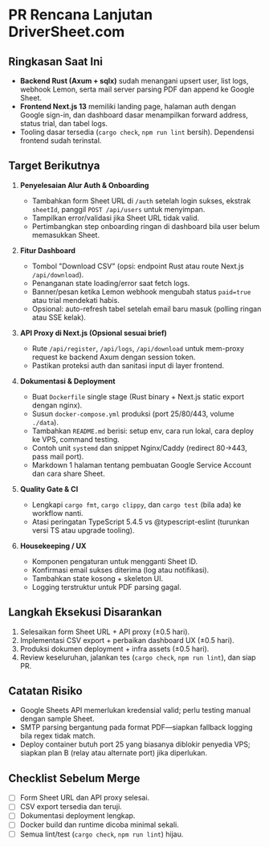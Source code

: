 # PR Rencana Lanjutan DriverSheet.com

## Ringkasan Saat Ini
- **Backend Rust (Axum + sqlx)** sudah menangani upsert user, list logs, webhook Lemon, serta mail server parsing PDF dan append ke Google Sheet.
- **Frontend Next.js 13** memiliki landing page, halaman auth dengan Google sign-in, dan dashboard dasar menampilkan forward address, status trial, dan tabel logs.
- Tooling dasar tersedia (`cargo check`, `npm run lint` bersih). Dependensi frontend sudah terinstal.

## Target Berikutnya
1. **Penyelesaian Alur Auth & Onboarding**
   - Tambahkan form Sheet URL di `/auth` setelah login sukses, ekstrak `sheetId`, panggil `POST /api/users` untuk menyimpan.
   - Tampilkan error/validasi jika Sheet URL tidak valid.
   - Pertimbangkan step onboarding ringan di dashboard bila user belum memasukkan Sheet.

2. **Fitur Dashboard**
   - Tombol "Download CSV" (opsi: endpoint Rust atau route Next.js `/api/download`).
   - Penanganan state loading/error saat fetch logs.
   - Banner/pesan ketika Lemon webhook mengubah status `paid=true` atau trial mendekati habis.
   - Opsional: auto-refresh tabel setelah email baru masuk (polling ringan atau SSE kelak).

3. **API Proxy di Next.js (Opsional sesuai brief)**
   - Rute `/api/register`, `/api/logs`, `/api/download` untuk mem-proxy request ke backend Axum dengan session token.
   - Pastikan proteksi auth dan sanitasi input di layer frontend.

4. **Dokumentasi & Deployment**
   - Buat `Dockerfile` single stage (Rust binary + Next.js static export dengan nginx).
   - Susun `docker-compose.yml` produksi (port 25/80/443, volume `./data`).
   - Tambahkan `README.md` berisi: setup env, cara run lokal, cara deploy ke VPS, command testing.
   - Contoh unit `systemd` dan snippet Nginx/Caddy (redirect 80→443, pass mail port).
   - Markdown 1 halaman tentang pembuatan Google Service Account dan cara share Sheet.

5. **Quality Gate & CI**
   - Lengkapi `cargo fmt`, `cargo clippy`, dan `cargo test` (bila ada) ke workflow nanti.
   - Atasi peringatan TypeScript 5.4.5 vs @typescript-eslint (turunkan versi TS atau upgrade tooling).

6. **Housekeeping / UX**
   - Komponen pengaturan untuk mengganti Sheet ID.
   - Konfirmasi email sukses diterima (log atau notifikasi).
   - Tambahkan state kosong + skeleton UI.
   - Logging terstruktur untuk PDF parsing gagal.

## Langkah Eksekusi Disarankan
1. Selesaikan form Sheet URL + API proxy (±0.5 hari).
2. Implementasi CSV export + perbaikan dashboard UX (±0.5 hari).
3. Produksi dokumen deployment + infra assets (±0.5 hari).
4. Review keseluruhan, jalankan tes (`cargo check`, `npm run lint`), dan siap PR.

## Catatan Risiko
- Google Sheets API memerlukan kredensial valid; perlu testing manual dengan sample Sheet.
- SMTP parsing bergantung pada format PDF—siapkan fallback logging bila regex tidak match.
- Deploy container butuh port 25 yang biasanya diblokir penyedia VPS; siapkan plan B (relay atau alternate port) jika diperlukan.

## Checklist Sebelum Merge
- [ ] Form Sheet URL dan API proxy selesai.
- [ ] CSV export tersedia dan teruji.
- [ ] Dokumentasi deployment lengkap.
- [ ] Docker build dan runtime dicoba minimal sekali.
- [ ] Semua lint/test (`cargo check`, `npm run lint`) hijau.
